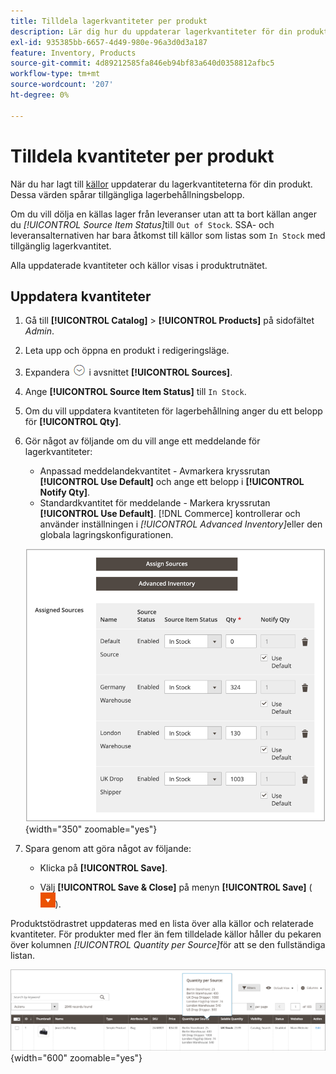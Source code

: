 ```yaml
---
title: Tilldela lagerkvantiteter per produkt
description: Lär dig hur du uppdaterar lagerkvantiteter för din produkt och spårar tillgängliga lagerbelopp.
exl-id: 935385bb-6657-4d49-980e-96a3d0d3a187
feature: Inventory, Products
source-git-commit: 4d89212585fa846eb94bf83a640d0358812afbc5
workflow-type: tm+mt
source-wordcount: '207'
ht-degree: 0%

---
```


# Tilldela kvantiteter per produkt

När du har lagt till [källor](sources-assign-per-product.md) uppdaterar du lagerkvantiteterna för din produkt. Dessa värden spårar tillgängliga lagerbehållningsbelopp.

Om du vill dölja en källas lager från leveranser utan att ta bort källan anger du _[!UICONTROL Source Item Status]_&#x200B;till `Out of Stock`. SSA- och leveransalternativen har bara åtkomst till källor som listas som `In Stock` med tillgänglig lagerkvantitet.

Alla uppdaterade kvantiteter och källor visas i produktrutnätet.

## Uppdatera kvantiteter

1. Gå till **[!UICONTROL Catalog]** > **[!UICONTROL Products]** på sidofältet _Admin_.

1. Leta upp och öppna en produkt i redigeringsläge.

1. Expandera ![Expansionsväljaren](../assets/icon-display-expand.png) i avsnittet **[!UICONTROL Sources]**.

1. Ange **[!UICONTROL Source Item Status]** till `In Stock`.

1. Om du vill uppdatera kvantiteten för lagerbehållning anger du ett belopp för **[!UICONTROL Qty]**.

1. Gör något av följande om du vill ange ett meddelande för lagerkvantiteter:

   - Anpassad meddelandekvantitet - Avmarkera kryssrutan **[!UICONTROL Use Default]** och ange ett belopp i **[!UICONTROL Notify Qty]**.
   - Standardkvantitet för meddelande - Markera kryssrutan **[!UICONTROL Use Default]**. [!DNL Commerce] kontrollerar och använder inställningen i _[!UICONTROL Advanced Inventory]_&#x200B;eller den globala lagringskonfigurationen.

   ![Uppdatera produktkvantiteter per Source](assets/inventory-product-quantity-edit.png){width="350" zoomable="yes"}

1. Spara genom att göra något av följande:

   - Klicka på **[!UICONTROL Save]**.

   - Välj **[!UICONTROL Save & Close]** på menyn **[!UICONTROL Save]** (![Menypil](../assets/icon-menu-down-arrow-red.png)).


Produktstödrastret uppdateras med en lista över alla källor och relaterade kvantiteter. För produkter med fler än fem tilldelade källor håller du pekaren över kolumnen _[!UICONTROL Quantity per Source]_&#x200B;för att se den fullständiga listan.

![Produktkvantiteter per källa](assets/inventory-product-quantity.png){width="600" zoomable="yes"}
